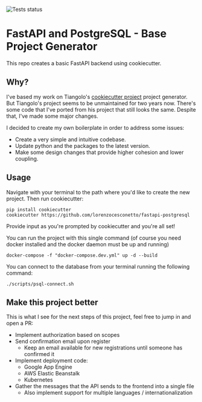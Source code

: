 ![Tests status](https://github.com/lorenzocesconetto/fastapi-postgresql/actions/workflows/actions.yml/badge.svg)

# FastAPI and PostgreSQL - Base Project Generator

This repo creates a basic FastAPI backend using cookiecutter.

## Why?

I've based my work on Tiangolo's [cookiecutter project](https://github.com/tiangolo/full-stack-fastapi-postgresql) project generator. But Tiangolo's project seems to be unmaintained for two years now. There's some code that I've ported from his project that still looks the same. Despite that, I've made some major changes.

I decided to create my own boilerplate in order to address some issues:
- Create a very simple and intuitive codebase.
- Update python and the packages to the latest version.
- Make some design changes that provide higher cohesion and lower coupling.

## Usage

Navigate with your terminal to the path where you'd like to create the new project.
Then run cookiecutter:
```
pip install cookiecutter
cookiecutter https://github.com/lorenzocesconetto/fastapi-postgresql
```

Provide input as you're prompted by cookiecutter and you're all set!

You can run the project with this single command (of course you need docker installed and the docker daemon must be up and running)
```
docker-compose -f "docker-compose.dev.yml" up -d --build
```

You can connect to the database from your terminal running the following command:
```
./scripts/psql-connect.sh
```

## Make this project better

This is what I see for the next steps of this project, feel free to jump in and open a PR:

- Implement authorization based on scopes
- Send confirmation email upon register
    - Keep an email available for new registrations until someone has confirmed it
- Implement deployment code:
    - Google App Engine
    - AWS Elastic Beanstalk
    - Kubernetes
- Gather the messages that the API sends to the frontend into a single file
    - Also implement support for multiple languages / internationalization

